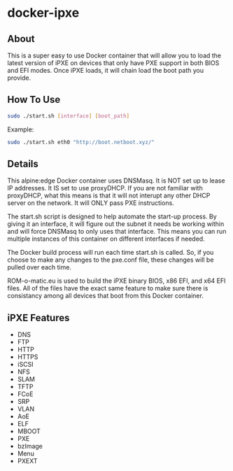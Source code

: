 # docker-ipxe
## About
This is a super easy to use Docker container that will allow you to load the latest version of iPXE on devices that only have PXE support in both BIOS and EFI modes. Once iPXE loads, it will chain load the boot path you provide.
## How To Use
```bash
sudo ./start.sh [interface] [boot_path]
```
Example:
```bash
sudo ./start.sh eth0 "http://boot.netboot.xyz/"
```
## Details
This alpine:edge Docker container uses DNSMasq. It is NOT set up to lease IP addresses. It IS set to use proxyDHCP. If you are not familiar with proxyDHCP, what this means is that it will not interupt any other DHCP server on the network. It will ONLY pass PXE instructions.

The start.sh script is designed to help automate the start-up process. By giving it an interface, it will figure out the subnet it needs be working within and will force DNSMasq to only uses that interface. This means you can run multiple instances of this container on different interfaces if needed.

The Docker build process will run each time start.sh is called. So, if you choose to make any changes to the pxe.conf file, these changes will be pulled over each time.

ROM-o-matic.eu is used to build the iPXE binary BIOS, x86 EFI, and x64 EFI files. All of the files have the exact same feature to make sure there is consistancy among all devices that boot from this Docker container.

## iPXE Features
* DNS
* FTP
* HTTP
* HTTPS
* iSCSI
* NFS
* SLAM
* TFTP
* FCoE
* SRP
* VLAN
* AoE
* ELF
* MBOOT
* PXE
* bzImage
* Menu
* PXEXT
